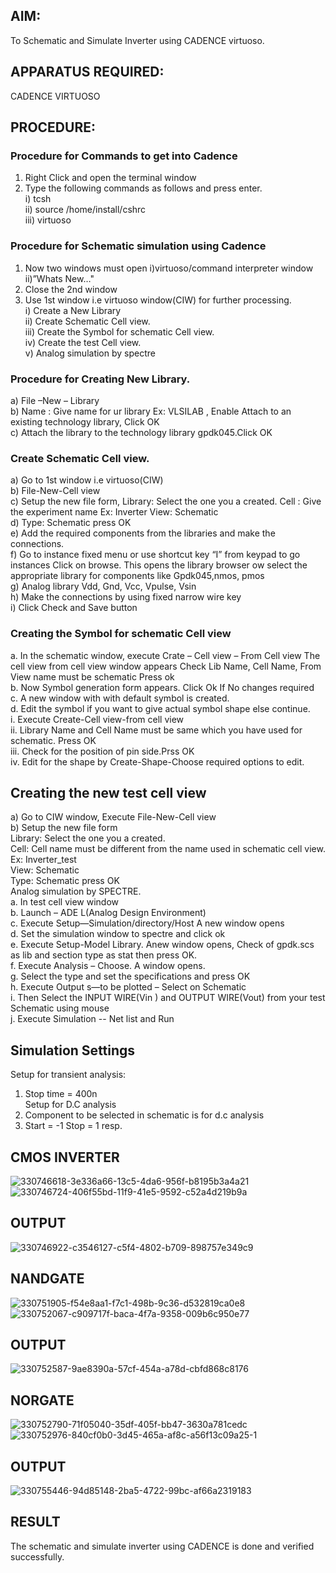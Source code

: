 ## AIM: 
   To Schematic and Simulate Inverter using CADENCE virtuoso. 
## APPARATUS REQUIRED: 
   CADENCE VIRTUOSO 
## PROCEDURE: 
### Procedure for Commands to get into Cadence<br>
1.	Right Click and open the terminal window<br>
2.	Type the following commands as follows and press enter.<br>
    i)	tcsh<br>
    ii)	source /home/install/cshrc<br>
    iii)	virtuoso <br>
### Procedure for Schematic simulation using Cadence<br>
1.	Now two windows must open i)virtuoso/command interpreter window ii)”Whats New…"<br>
2.	Close the 2nd window<br>
3.	Use 1st window i.e virtuoso window(CIW) for further processing.<br>
    i)	Create a New Library<br>
    ii)	Create Schematic Cell view.<br>
    iii)	Create the Symbol for schematic Cell view.<br>
    iv)	Create the test Cell view.<br>
    v)	Analog simulation by spectre<br>
### Procedure for Creating New Library.<br>
a)	File –New – Library<br>
b)	Name : Give name for ur library Ex: VLSILAB , Enable Attach to an existing technology library, Click OK<br>
c)	Attach the library to the technology library gpdk045.Click OK<br>
### Create Schematic Cell view.
a)	Go to 1st window i.e virtuoso(CIW)<br>
b)	File-New-Cell view<br>
c)	Setup the new file form, Library: Select the one you a created. Cell : Give the experiment name Ex: Inverter View: Schematic<br>
d)	Type: Schematic press OK<br>
e)	Add the required components from the libraries and make the connections.<br>
f)	Go to instance fixed menu or use shortcut key “I” from keypad to go instances Click on browse. This opens the library browser ow select the appropriate library for components like Gpdk045,nmos, pmos<br>
g)	Analog library	Vdd, Gnd, Vcc, Vpulse, Vsin<br>
h)	Make the connections by using fixed narrow wire key<br>
i)	Click Check and Save button<br>
### Creating the Symbol for schematic Cell view
a.	In the schematic window, execute
Crate – Cell view – From Cell view
The cell view from cell view window appears
Check Lib Name, Cell Name, From View name must be schematic Press ok<br>
b.	Now Symbol generation form appears. Click Ok If No changes required<br>
c.	A new window with with default symbol is created.<br>
d.	Edit the symbol if you want to give actual symbol shape else continue.<br>
    i.	Execute Create-Cell view-from cell view<br>
    ii.	Library Name and Cell Name must be same which you have used for schematic. Press OK<br>
    iii.	Check for the position of pin side.Prss OK<br>
    iv.	Edit for the shape by Create-Shape-Choose required options to edit.<br>
## Creating the new test cell view<br>
a)	Go to CIW window, Execute File-New-Cell view<br>
b)	Setup the new file form<br>
Library: Select the one you a created.<br>
Cell: Cell name must be different from the name used in schematic cell view. Ex: Inverter_test<br>
View: Schematic<br>
Type: Schematic  press OK<br>
Analog simulation by SPECTRE.<br>
a.	In test cell view window<br>
b.	Launch – ADE L(Analog Design Environment)<br>
c.	Execute Setup—Simulation/directory/Host A new window opens<br>
d.	Set the simulation window to spectre and click ok<br>
e.	Execute Setup-Model Library. Anew window opens, Check of gpdk.scs as lib and section type as stat then press OK.<br>
f.	Execute Analysis – Choose. A window opens.<br>
g.	Select the type and set the specifications and press OK<br>
h.	Execute Output s—to be plotted – Select on Schematic<br>
i.	Then Select the INPUT WIRE(Vin ) and OUTPUT WIRE(Vout) from your test Schematic using mouse<br>
j.	Execute Simulation -- Net list and Run<br>
## Simulation Settings

Setup for transient analysis:<br>
1. Stop time = 400n<br>
Setup for D.C analysis<br>
1. Component to be selected in schematic is	for d.c analysis<br>
2. Start = -1 Stop = 1 resp.<br>

## CMOS INVERTER
![330746618-3e336a66-13c5-4da6-956f-b8195b3a4a21](https://github.com/Krishnakumar284/VLSI-LAB-EXP-6/assets/160303010/8002d4d3-5dd3-421c-8d58-28f8c5a64834)
![330746724-406f55bd-11f9-41e5-9592-c52a4d219b9a](https://github.com/Krishnakumar284/VLSI-LAB-EXP-6/assets/160303010/65025341-79eb-4329-85dc-231b712ab13c)

## OUTPUT
![330746922-c3546127-c5f4-4802-b709-898757e349c9](https://github.com/Krishnakumar284/VLSI-LAB-EXP-6/assets/160303010/0980e067-ecf4-48f2-a2b8-c54ea2d08b54)

## NANDGATE
![330751905-f54e8aa1-f7c1-498b-9c36-d532819ca0e8](https://github.com/Krishnakumar284/VLSI-LAB-EXP-6/assets/160303010/d49f2a7e-1180-4a09-abc8-5727a4fa5c07)
![330752067-c909717f-baca-4f7a-9358-009b6c950e77](https://github.com/Krishnakumar284/VLSI-LAB-EXP-6/assets/160303010/5750cfcc-b4db-4d93-9a9c-d427e0c8a7ea)

## OUTPUT
![330752587-9ae8390a-57cf-454a-a78d-cbfd868c8176](https://github.com/Krishnakumar284/VLSI-LAB-EXP-6/assets/160303010/a19a128a-f5c2-4b42-b82b-be1af6349ec0)

## NORGATE
![330752790-71f05040-35df-405f-bb47-3630a781cedc](https://github.com/Krishnakumar284/VLSI-LAB-EXP-6/assets/160303010/d1dc1bff-80a8-46ca-857c-f9599111b901)
![330752976-840cf0b0-3d45-465a-af8c-a56f13c09a25-1](https://github.com/Krishnakumar284/VLSI-LAB-EXP-6/assets/160303010/0402352c-efc3-43d5-9d38-245a5da80057)

## OUTPUT

![330755446-94d85148-2ba5-4722-99bc-af66a2319183](https://github.com/Krishnakumar284/VLSI-LAB-EXP-6/assets/160303010/ebdcb5a6-a164-4d2d-80dd-b93c0663cef1)

## RESULT
The schematic and simulate inverter using CADENCE is done and  verified successfully.
